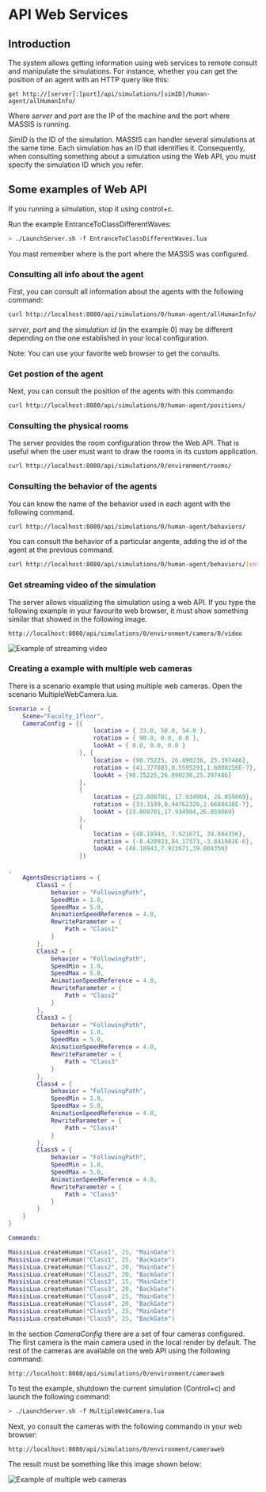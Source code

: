 # API Web Services

## Introduction

The system allows getting information using web services to remote consult and manipulate the simulations. For instance, whether you can get the position of an agent with an HTTP query like this:

```
get http://[server]:[port]/api/simulations/[simID]/human-agent/allHumanInfo/
```

Where *server* and *port* are the IP of the machine and the port where MASSIS is running. 

*SimID* is the ID of the simulation. MASSIS can handler several simulations at the same time. Each simulation has an ID that identifies it. Consequently, when consulting something about a simulation using the Web API, you must specify the simulation ID which you refer.


## Some examples of Web API

If you running a simulation, stop it using control+c.

Run the example EntranceToClassDifferentWaves:

```bash
> ./LaunchServer.sh -f EntranceToClassDifferentWaves.lua
```

You mast remember where is the port where the MASSIS was configured. 


### Consulting all info about the agent

First, you can consult all information about the agents with the following command:


```bash
curl http://localhost:8080/api/simulations/0/human-agent/allHumanInfo/
```


*server*, *port* and the *simulation id* (in the example 0) may be different depending on the one established in your local configuration.

Note: You can use your favorite web browser to get the consults.

### Get postion of the agent

Next, you can consult the position of the agents with this commando:

```bash
curl http://localhost:8080/api/simulations/0/human-agent/positions/
```


### Consulting the physical rooms

The server provides the room configuration throw the Web API. That is useful when the user must want to draw the rooms in its custom application. 

```bash
curl http://localhost:8080/api/simulations/0/environment/rooms/
```


### Consulting the behavior of the agents

You can know the name of the behavior used in each agent with the following command.

```bash
curl http://localhost:8080/api/simulations/0/human-agent/behaviors/
```

You can consult the behavior of a particular angente, adding the id of the agent at the previous command.


```bash
curl http://localhost:8080/api/simulations/0/human-agent/behaviors/[entityID]
```


### Get streaming video of the simulation

The server allows visualizing the simulation using a web API. If you type the following example in your favourite web browser, it must show something similar that showed in the following image.

```
http://localhost:8080/api/simulations/0/environment/camera/0/video
```

![Example of streaming video](img/streaming_video_example.png "Streaming video example")


### Creating a example with multiple web cameras

There is a scenario example that using multiple web cameras. Open the scenario MultipleWebCamera.lua. 

```LUA
Scenario = {
    Scene="Faculty_1floor",
    CameraConfig = {{
                        location = { 33.0, 50.0, 54.0 },
                        rotation = { 90.0, 0.0, 0.0 },
                        lookAt = { 0.0, 0.0, 0.0 }
                    }, {
                        location = {90.75225, 26.890236, 25.397486},
                        rotation = {41.377083,0.5595291,1.6008256E-7},
                        lookAt = {90.75225,26.890236,25.397486}
                    },
                    {
                        location = {23.008701, 17.934904, 26.059069},
                        rotation = {33.3199,0.44762328,2.6680428E-7},
                        lookAt = {23.008701,17.934904,26.059069}
                    },
                    {
                        location = {48.18943, 7.921671, 39.804356},
                        rotation = {-8.420923,84.17573,-3.841981E-6},
                        lookAt = {48.18943,7.921671,39.804356}
                    }}

,
    AgentsDescriptions = {
        Class1 = {
            behavior = "FollowingPath",
            SpeedMin = 1.0,
            SpeedMax = 5.0,
            AnimationSpeedReference = 4.0,
            RewriteParameter = {
                Path = "Class1"
            }
        },
        Class2 = {
            behavior = "FollowingPath",
            SpeedMin = 1.0,
            SpeedMax = 5.0,
            AnimationSpeedReference = 4.0,
            RewriteParameter = {
                Path = "Class2"
            }
        },
        Class3 = {
            behavior = "FollowingPath",
            SpeedMin = 1.0,
            SpeedMax = 5.0,
            AnimationSpeedReference = 4.0,
            RewriteParameter = {
                Path = "Class3"
            }
        },
        Class4 = {
            behavior = "FollowingPath",
            SpeedMin = 1.0,
            SpeedMax = 5.0,
            AnimationSpeedReference = 4.0,
            RewriteParameter = {
                Path = "Class4"
            }
        },
        Class5 = {
            behavior = "FollowingPath",
            SpeedMin = 1.0,
            SpeedMax = 5.0,
            AnimationSpeedReference = 4.0,
            RewriteParameter = {
                Path = "Class5"
            }
        }
    }
}

Commands:

MassisLua.createHuman("Class1", 25, "MainGate")
MassisLua.createHuman("Class1", 25, "BackGate")
MassisLua.createHuman("Class2", 20, "MainGate")
MassisLua.createHuman("Class2", 20, "BackGate")
MassisLua.createHuman("Class3", 15, "MainGate")
MassisLua.createHuman("Class3", 20, "BackGate")
MassisLua.createHuman("Class4", 25, "MainGate")
MassisLua.createHuman("Class4", 20, "BackGate")
MassisLua.createHuman("Class5", 25, "MainGate")
MassisLua.createHuman("Class5", 15, "BackGate")

```

In the section *CameraConfig* there are a set of four cameras configured. The first camera is the main camera used in the local render by default. The rest of the cameras are available on the web API using the following command:

```
http://localhost:8080/api/simulations/0/environment/cameraweb
```

To test the example, shutdown the current simulation (Control+c) and launch the following command:

```bash
> ./LaunchServer.sh -f MultipleWebCamera.lua
```

Next, yo consult the cameras with the following commando in your web browser:

```
http://localhost:8080/api/simulations/0/environment/cameraweb
```

The result must be something like this image shown below:


![Example of multiple web cameras](img/MultipleWebCameras.png "Streaming video with multiple cameras")

